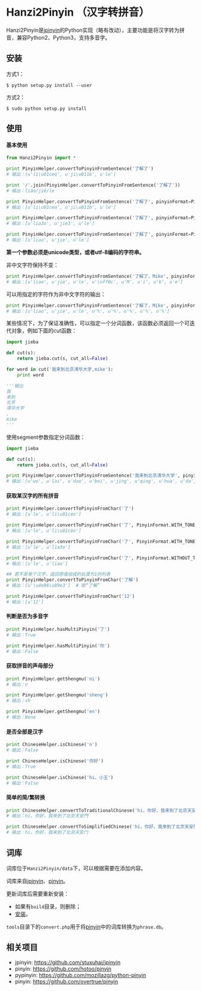 # Hanzi2Pinyin （汉字转拼音）

Hanzi2Pinyin是[jpinyin](https://github.com/stuxuhai/jpinyin)的Python实现（略有改动），主要功能是将汉字转为拼音，兼容Python2、Python3，支持多音字。



## 安装

方式1：
```
$ python setup.py install --user
```

方式2：
```
$ sudo python setup.py install
```


## 使用

#### 基本使用


```python
from Hanzi2Pinyin import *

print PinyinHelper.convertToPinyinFromSentence('了解了')
# 输出：[u'li\u01ceo', u'ji\u011b', u'le']

print '/'.join(PinyinHelper.convertToPinyinFromSentence('了解了'))
# 输出：liǎo/jiě/le

print PinyinHelper.convertToPinyinFromSentence('了解了', pinyinFormat=PinyinFormat.WITH_TONE_MARK)
# 输出：[u'li\u01ceo', u'ji\u011b', u'le']

print PinyinHelper.convertToPinyinFromSentence('了解了', pinyinFormat=PinyinFormat.WITH_TONE_NUMBER)
# 输出：[u'lia3o', u'jie3', u'le']

print PinyinHelper.convertToPinyinFromSentence('了解了', pinyinFormat=PinyinFormat.WITHOUT_TONE)
# 输出：[u'liao', u'jie', u'le']
```

__第一个参数必须是unicode类型，或者utf-8编码的字符串。__


非中文字符保持不变：

```python
print PinyinHelper.convertToPinyinFromSentence('了解了，Mike', pinyinFormat=PinyinFormat.WITHOUT_TONE)
# 输出：[u'liao', u'jie', u'le', u'\uff0c', u'M', u'i', u'k', u'e']
```

可以用指定的字符作为非中文字符的输出：
```python
print PinyinHelper.convertToPinyinFromSentence('了解了，Mike', pinyinFormat=PinyinFormat.WITHOUT_TONE, replace='%')
# 输出：[u'liao', u'jie', u'le', u'%', u'%', u'%', u'%', u'%']
```

某些情况下，为了保证准确性，可以指定一个分词函数，该函数必须返回一个可迭代对象，例如下面的cut函数：

```python
import jieba

def cut(s):
    return jieba.cut(s, cut_all=False)

for word in cut('我来到北京清华大学,mike'):
    print word

'''输出
我
来到
北京
清华大学
,
mike
'''
```

使用segment参数指定分词函数：

```python
import jieba

def cut(s):
    return jieba.cut(s, cut_all=False)

print PinyinHelper.convertToPinyinFromSentence('我来到北京清华大学', pinyinFormat=PinyinFormat.WITHOUT_TONE, segment=cut)
# 输出：[u'wo', u'lai', u'dao', u'bei', u'jing', u'qing', u'hua', u'da', u'xue']
```

#### 获取某汉字的所有拼音
```python
print PinyinHelper.convertToPinyinFromChar('了')
# 输出：[u'le', u'li\u01ceo']

print PinyinHelper.convertToPinyinFromChar('了', PinyinFormat.WITH_TONE_MARK)
# 输出：[u'le', u'li\u01ceo']

print PinyinHelper.convertToPinyinFromChar('了', PinyinFormat.WITH_TONE_NUMBER)
# 输出：[u'le', u'lia3o']

print PinyinHelper.convertToPinyinFromChar('了', PinyinFormat.WITHOUT_TONE)
# 输出：[u'le', u'liao']

## 若不是单个汉字，返回原值组成的长度为1的列表
print PinyinHelper.convertToPinyinFromChar('了解')
# 输出：[u'\u4e86\u89e3']  # 即“了解”

print PinyinHelper.convertToPinyinFromChar('12')
# 输出：[u'12']
```

#### 判断是否为多音字

```python
print PinyinHelper.hasMultiPinyin('了')
# 输出：True

print PinyinHelper.hasMultiPinyin('你')
# 输出：False
```

#### 获取拼音的声母部分

```python
print PinyinHelper.getShengmu('ni')
# 输出：n

print PinyinHelper.getShengmu('sheng')
# 输出：sh

print PinyinHelper.getShengmu('en')
# 输出：None
```

#### 是否全部是汉字

```python
print ChineseHelper.isChinese('n')
# 输出：False

print ChineseHelper.isChinese('你好')
# 输出：True

print ChineseHelper.isChinese('hi，小王')
# 输出：False
```

#### 简单的简/繁转换

```python
print ChineseHelper.convertToTraditionalChinese('hi，你好，我来到了北京天安门')
# 输出：hi，你好，我來到了北京天安門

print ChineseHelper.convertToSimplifiedChinese('hi，你好，我來到了北京天安門')
# 输出：hi，你好，我来到了北京天安门
```

## 词库
词库位于`Hanzi2Pinyin/data`下，可以根据需要在添加内容。 

词库来自[jpinyin](https://github.com/stuxuhai/jpinyin)、[pinyin](https://github.com/overtrue/pinyin)。 

更新词库后需要重新安装：

* 如果有`build`目录，则删除；
* [安装](#安装)。


`tools`目录下的`convert.php`用于将[pinyin](https://github.com/overtrue/pinyin)中的词库转换为`phrase.db`。

## 相关项目

* jpinyin: https://github.com/stuxuhai/jpinyin
* pinyin: https://github.com/hotoo/pinyin
* pypinyin: https://github.com/mozillazg/python-pinyin
* pinyin: https://github.com/overtrue/pinyin



